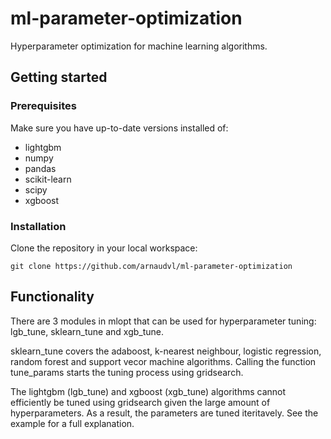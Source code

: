 # ml-parameter-optimization
Hyperparameter optimization for machine learning algorithms.

## Getting started

### Prerequisites

Make sure you have up-to-date versions installed of:

  - lightgbm
  - numpy
  - pandas
  - scikit-learn
  - scipy
  - xgboost

### Installation

Clone the repository in your local workspace:

```
git clone https://github.com/arnaudvl/ml-parameter-optimization
```

## Functionality

There are 3 modules in mlopt that can be used for hyperparameter tuning: lgb_tune, sklearn_tune and xgb_tune.

sklearn_tune covers the adaboost, k-nearest neighbour, logistic regression, random forest and support vecor machine algorithms. Calling the function tune_params starts the tuning process using gridsearch.

The lightgbm (lgb_tune) and xgboost (xgb_tune) algorithms cannot efficiently be tuned using gridsearch given the large amount of hyperparameters. As a result, the parameters are tuned iteritavely. See the example for a full explanation.
